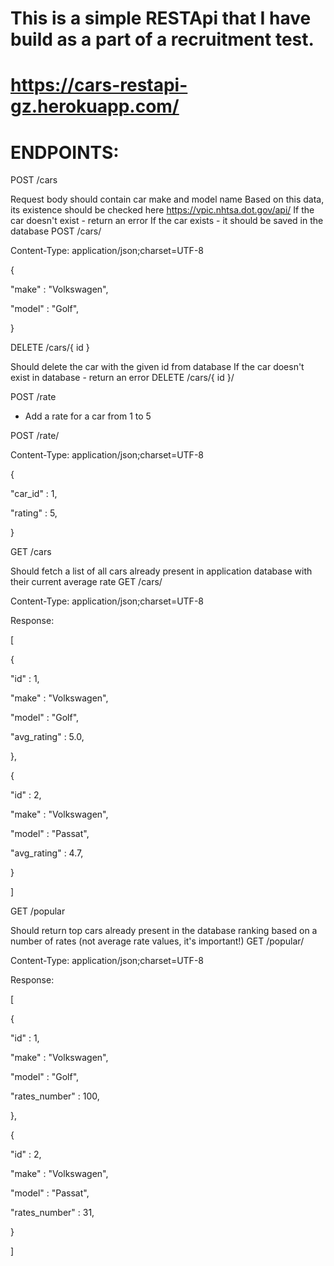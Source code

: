 # This is a simple RESTApi that I have build as a part of a recruitment test.

# https://cars-restapi-gz.herokuapp.com/

# ENDPOINTS:

POST /cars

Request body should contain car make and model name
Based on this data, its existence should be checked here https://vpic.nhtsa.dot.gov/api/
If the car doesn't exist - return an error
If the car exists - it should be saved in the database
POST /cars/

Content-Type: application/json;charset=UTF-8

{

"make" : "Volkswagen",

"model" : "Golf",

}

DELETE /cars/{ id }

Should delete the car with the given id from database
If the car doesn't exist in database - return an error
DELETE /cars/{ id }/

POST /rate

-   Add a rate for a car from 1 to 5

POST /rate/

Content-Type: application/json;charset=UTF-8

{

"car_id" : 1,

"rating" : 5,

}

GET /cars

Should fetch a list of all cars already present in application database with their current average rate
GET /cars/

Content-Type: application/json;charset=UTF-8

Response:

[

{

"id" : 1,

"make" : "Volkswagen",

"model" : "Golf",

"avg_rating" : 5.0,

},

{

"id" : 2,

"make" : "Volkswagen",

"model" : "Passat",

"avg_rating" : 4.7,

}

]

GET /popular

Should return top cars already present in the database ranking based on a number of rates (not average rate values, it's important!)
GET /popular/

Content-Type: application/json;charset=UTF-8

Response:

[

{

"id" : 1,

"make" : "Volkswagen",

"model" : "Golf",

"rates_number" : 100,

},

{

"id" : 2,

"make" : "Volkswagen",

"model" : "Passat",

"rates_number" : 31,

}

]
